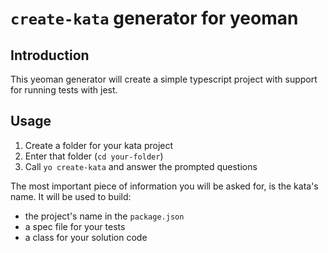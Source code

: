 # `create-kata` generator for yeoman

## Introduction
This yeoman generator will create a simple typescript project with support for running tests with jest.

## Usage

1. Create a folder for your kata project
2. Enter that folder (`cd your-folder`)
3. Call `yo create-kata` and answer the prompted questions

The most important piece of information you will be asked for, is the kata's name.
It will be used to build:

* the project's name in the `package.json`
* a spec file for your tests
* a class for your solution code
